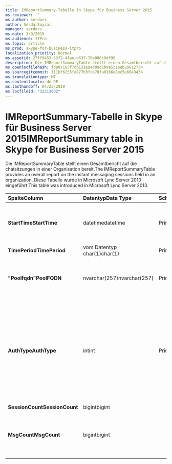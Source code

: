```yaml
---
title: IMReportSummary-Tabelle in Skype für Business Server 2015
ms.reviewer: ''
ms.author: serdars
author: SerdarSoysal
manager: serdars
ms.date: 3/9/2015
ms.audience: ITPro
ms.topic: article
ms.prod: skype-for-business-itpro
localization_priority: Normal
ms.assetid: 27ff9453-53f2-4fae-b637-70a086c9df96
description: Die IMReportSummaryTable stellt einen Gesamtbericht auf die chatsitzungen in einer Organisation bereit. Diese Tabelle wurde in Microsoft Lync Server 2013 eingeführt.
ms.openlocfilehash: fd907165f7db131e94d09d2b9a531eeb20812734
ms.sourcegitcommit: 111bf6255fa877b3fce70fa8166e8ec5a6643434
ms.translationtype: MT
ms.contentlocale: de-DE
ms.lasthandoff: 04/23/2019
ms.locfileid: "32213032"
---
```

# <a name="imreportsummary-table-in-skype-for-business-server-2015"></a><span data-ttu-id="09031-104">IMReportSummary-Tabelle in Skype für Business Server 2015</span><span class="sxs-lookup"><span data-stu-id="09031-104">IMReportSummary table in Skype for Business Server 2015</span></span>
 
<span data-ttu-id="09031-105">Die IMReportSummaryTable stellt einen Gesamtbericht auf die chatsitzungen in einer Organisation bereit.</span><span class="sxs-lookup"><span data-stu-id="09031-105">The IMReportSummaryTable provides an overall report on the instant messaging sessions held in an organization.</span></span> <span data-ttu-id="09031-106">Diese Tabelle wurde in Microsoft Lync Server 2013 eingeführt.</span><span class="sxs-lookup"><span data-stu-id="09031-106">This table was introduced in Microsoft Lync Server 2013.</span></span>
  
|<span data-ttu-id="09031-107">**Spalte**</span><span class="sxs-lookup"><span data-stu-id="09031-107">**Column**</span></span>|<span data-ttu-id="09031-108">**Datentyp**</span><span class="sxs-lookup"><span data-stu-id="09031-108">**Data Type**</span></span>|<span data-ttu-id="09031-109">**Schlüssel/Index**</span><span class="sxs-lookup"><span data-stu-id="09031-109">**Key/Index**</span></span>|<span data-ttu-id="09031-110">**Details**</span><span class="sxs-lookup"><span data-stu-id="09031-110">**Details**</span></span>|
|:-----|:-----|:-----|:-----|
|<span data-ttu-id="09031-111">**StartTime**</span><span class="sxs-lookup"><span data-stu-id="09031-111">**StartTime**</span></span> <br/> |<span data-ttu-id="09031-112">datetime</span><span class="sxs-lookup"><span data-stu-id="09031-112">datetime</span></span>  <br/> |<span data-ttu-id="09031-113">Primary</span><span class="sxs-lookup"><span data-stu-id="09031-113">Primary</span></span>  <br/> |<span data-ttu-id="09031-114">Datum und Uhrzeit des Beginns die instant messaging-Sitzung.</span><span class="sxs-lookup"><span data-stu-id="09031-114">Date and time that the instant messaging session began.</span></span>  <br/> |
|<span data-ttu-id="09031-115">**TimePeriod**</span><span class="sxs-lookup"><span data-stu-id="09031-115">**TimePeriod**</span></span> <br/> |<span data-ttu-id="09031-116">vom Datentyp char(1)</span><span class="sxs-lookup"><span data-stu-id="09031-116">char(1)</span></span>  <br/> |<span data-ttu-id="09031-117">Primary</span><span class="sxs-lookup"><span data-stu-id="09031-117">Primary</span></span>  <br/> ||
|<span data-ttu-id="09031-118">**"Poolfqdn"**</span><span class="sxs-lookup"><span data-stu-id="09031-118">**PoolFQDN**</span></span> <br/> |<span data-ttu-id="09031-119">nvarchar(257)</span><span class="sxs-lookup"><span data-stu-id="09031-119">nvarchar(257)</span></span>  <br/> |<span data-ttu-id="09031-120">Primary</span><span class="sxs-lookup"><span data-stu-id="09031-120">Primary</span></span>  <br/> |<span data-ttu-id="09031-121">Vollqualifizierter Domänenname des Pools, der die Sitzung hostet.</span><span class="sxs-lookup"><span data-stu-id="09031-121">Fully qualified domain name of the pool hosting the session.</span></span>  <br/> |
|<span data-ttu-id="09031-122">**AuthType**</span><span class="sxs-lookup"><span data-stu-id="09031-122">**AuthType**</span></span> <br/> |<span data-ttu-id="09031-123">int</span><span class="sxs-lookup"><span data-stu-id="09031-123">int</span></span>  <br/> |<span data-ttu-id="09031-124">Primary</span><span class="sxs-lookup"><span data-stu-id="09031-124">Primary</span></span>  <br/> |<span data-ttu-id="09031-125">Priorität (beispielsweise dringend oder nicht dringend) des Anrufs.</span><span class="sxs-lookup"><span data-stu-id="09031-125">Priority (for example, urgent or non-urgent) of the call.</span></span> <span data-ttu-id="09031-126">Prioritätsinformationen werden in der [CallPriorities-Tabelle in Skype für Business Server 2015](callpriorities.md)gespeichert.</span><span class="sxs-lookup"><span data-stu-id="09031-126">Priority information is stored in the [CallPriorities table in Skype for Business Server 2015](callpriorities.md).</span></span>  <br/> |
|<span data-ttu-id="09031-127">**SessionCount**</span><span class="sxs-lookup"><span data-stu-id="09031-127">**SessionCount**</span></span> <br/> |<span data-ttu-id="09031-128">bigint</span><span class="sxs-lookup"><span data-stu-id="09031-128">bigint</span></span>  <br/> |||
|<span data-ttu-id="09031-129">**MsgCount**</span><span class="sxs-lookup"><span data-stu-id="09031-129">**MsgCount**</span></span> <br/> |<span data-ttu-id="09031-130">bigint</span><span class="sxs-lookup"><span data-stu-id="09031-130">bigint</span></span>  <br/> ||<span data-ttu-id="09031-131">Gesamtzahl der Sofortnachrichten, die während der Sitzung ausgetauscht.</span><span class="sxs-lookup"><span data-stu-id="09031-131">Total number of instant messages exchanged during the session.</span></span>  <br/> |
   

